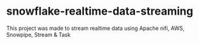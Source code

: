 # snowflake-realtime-data-streaming
This project was made to stream realtime data using Apache nifi, AWS, Snowpipe, Stream &amp; Task
